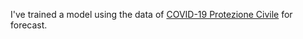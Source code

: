 I've trained a model using the data of <a href="https://github.com/pcm-dpc/COVID-19">COVID-19 Protezione Civile</a> for forecast. 
